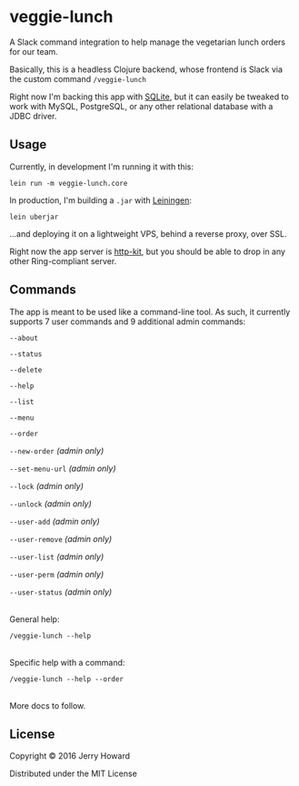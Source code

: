 # veggie-lunch

A Slack command integration to help manage the vegetarian lunch orders for our team.

Basically, this is a headless Clojure backend, whose frontend is Slack via the custom command `/veggie-lunch`

Right now I'm backing this app with [SQLite](https://sqlite.org/), but it can easily be tweaked to work with MySQL, PostgreSQL, or any other relational database with a JDBC driver.

## Usage

Currently, in development I'm running it with this:

`lein run -m veggie-lunch.core`

In production, I'm building a `.jar` with [Leiningen](https://leiningen.org/):

`lein uberjar`

...and deploying it on a lightweight VPS, behind a reverse proxy, over SSL.

Right now the app server is [http-kit](https://http-kit.github.io/), but you should be able to drop in any other Ring-compliant server.

## Commands

The app is meant to be used like a command-line tool. As such, it currently supports 7 user commands and 9 additional admin commands:

`--about`

`--status` 

`--delete` 

`--help` 

`--list` 

`--menu`

`--order`

`--new-order` _(admin only)_

`--set-menu-url` _(admin only)_

`--lock` _(admin only)_

`--unlock` _(admin only)_

`--user-add` _(admin only)_

`--user-remove` _(admin only)_

`--user-list` _(admin only)_

`--user-perm` _(admin only)_

`--user-status` _(admin only)_

<br />
General help: 

`/veggie-lunch --help`

<br />
Specific help with a command:

`/veggie-lunch --help --order`

<br />
More docs to follow.

## License

Copyright © 2016 Jerry Howard

Distributed under the MIT License
